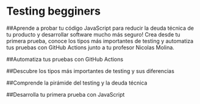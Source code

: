 # Testing begginers
##Aprende a probar tu código JavaScript para reducir la deuda técnica de tu producto y desarrollar software mucho más seguro! Crea desde tu primera prueba, conoce los tipos más importantes de testing y automatiza tus pruebas con GitHub Actions junto a tu profesor Nicolas Molina.

##Automatiza tus pruebas con GitHub Actions

##Descubre los tipos más importantes de testing y sus diferencias

##Comprende la pirámide del testing y la deuda técnica

##Desarrolla tu primera prueba con JavaScript
